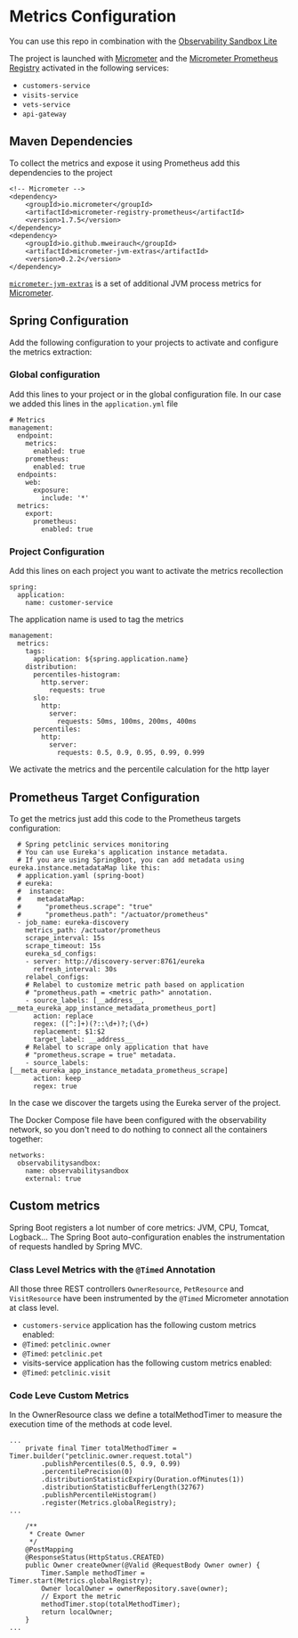 # Metrics Configuration

You can use this repo in combination with the [Observability Sandbox Lite](https://github.com/adriannovegil/observability-sandbox-lite)

The project is launched with [Micrometer](https://micrometer.io/) and the [Micrometer Prometheus Registry](https://micrometer.io/docs/registry/prometheus) activated in the following services:

 * `customers-service`
 * `visits-service`
 * `vets-service`
 * `api-gateway`

## Maven Dependencies

To collect the metrics and expose it using Prometheus add this dependencies to the project

```
<!-- Micrometer -->
<dependency>
    <groupId>io.micrometer</groupId>
    <artifactId>micrometer-registry-prometheus</artifactId>
    <version>1.7.5</version>
</dependency>
<dependency>
    <groupId>io.github.mweirauch</groupId>
    <artifactId>micrometer-jvm-extras</artifactId>
    <version>0.2.2</version>
</dependency>
```

[`micrometer-jvm-extras`](https://github.com/mweirauch/micrometer-jvm-extras) is a set of additional JVM process metrics for [Micrometer](https://micrometer.io/).

## Spring Configuration

Add the following configuration to your projects to activate and configure the metrics extraction:

### Global configuration

Add this lines to your project or in the global configuration file. In our case we added this lines in the `application.yml` file

```
# Metrics
management:
  endpoint:
    metrics:
      enabled: true
    prometheus:
      enabled: true
  endpoints:
    web:
      exposure:
        include: '*'
  metrics:
    export:
      prometheus:
        enabled: true
```

### Project Configuration

Add this lines on each project you want to activate the metrics recollection

```
spring:
  application:
    name: customer-service
```

The application name is used to tag the metrics

```
management:
  metrics:
    tags:
      application: ${spring.application.name}
    distribution:
      percentiles-histogram:
        http.server:
          requests: true
      slo:
        http:
          server:
            requests: 50ms, 100ms, 200ms, 400ms
      percentiles:
        http:
          server:
            requests: 0.5, 0.9, 0.95, 0.99, 0.999
```

We activate the metrics and the percentile calculation for the http layer

## Prometheus Target Configuration

To get the metrics just add this code to the Prometheus targets configuration:

```
  # Spring petclinic services monitoring
  # You can use Eureka's application instance metadata.
  # If you are using SpringBoot, you can add metadata using eureka.instance.metadataMap like this:
  # application.yaml (spring-boot)
  # eureka:
  #  instance:
  #    metadataMap:
  #      "prometheus.scrape": "true"
  #      "prometheus.path": "/actuator/prometheus"
  - job_name: eureka-discovery
    metrics_path: /actuator/prometheus
    scrape_interval: 15s
    scrape_timeout: 15s
    eureka_sd_configs:
    - server: http://discovery-server:8761/eureka
      refresh_interval: 30s
    relabel_configs:
    # Relabel to customize metric path based on application
    # "prometheus.path = <metric path>" annotation.
    - source_labels: [__address__, __meta_eureka_app_instance_metadata_prometheus_port]
      action: replace
      regex: ([^:]+)(?::\d+)?;(\d+)
      replacement: $1:$2
      target_label: __address__
    # Relabel to scrape only application that have
    # "prometheus.scrape = true" metadata.
    - source_labels: [__meta_eureka_app_instance_metadata_prometheus_scrape]
      action: keep
      regex: true
```

In the case we discover the targets using the Eureka server of the project.

The Docker Compose file have been configured with the observability network, so you don't need to do nothing to connect all the containers together:

```
networks:
  observabilitysandbox:
    name: observabilitysandbox
    external: true
```

## Custom metrics

Spring Boot registers a lot number of core metrics: JVM, CPU, Tomcat, Logback... The Spring Boot auto-configuration enables the instrumentation of requests handled by Spring MVC.

### Class Level Metrics with the `@Timed` Annotation

All those three REST controllers `OwnerResource`, `PetResource` and `VisitResource` have been instrumented by the `@Timed` Micrometer annotation at class level.

 * `customers-service` application has the following custom metrics enabled:
  * `@Timed`: `petclinic.owner`
  * `@Timed`: `petclinic.pet`
 * visits-service application has the following custom metrics enabled:
  * `@Timed`: `petclinic.visit`

### Code Leve Custom Metrics

In the OwnerResource class we define a totalMethodTimer to measure the execution time of the methods at code level.

```
...
    private final Timer totalMethodTimer = Timer.builder("petclinic.owner.request.total")
        .publishPercentiles(0.5, 0.9, 0.99)
        .percentilePrecision(0)
        .distributionStatisticExpiry(Duration.ofMinutes(1))
        .distributionStatisticBufferLength(32767)
        .publishPercentileHistogram()
        .register(Metrics.globalRegistry);
...

    /**
     * Create Owner
     */
    @PostMapping
    @ResponseStatus(HttpStatus.CREATED)
    public Owner createOwner(@Valid @RequestBody Owner owner) {        
        Timer.Sample methodTimer = Timer.start(Metrics.globalRegistry);                
        Owner localOwner = ownerRepository.save(owner);
        // Export the metric
        methodTimer.stop(totalMethodTimer);
        return localOwner;
    }
...
```
